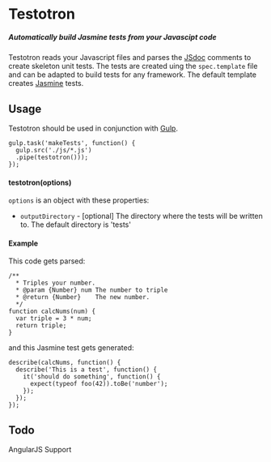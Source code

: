 Testotron 
=========

##### Automatically build Jasmine tests from your Javascipt code


Testotron reads your Javascript files and parses the [JSdoc](http://usejsdoc.org/) comments to create skeleton unit tests. The tests are created uing the `spec.template` file and can be adapted to build tests for any framework. The default template creates [Jasmine](http://jasmine.github.io/2.0/introduction.html) tests.



Usage
--------
  Testotron should be used in conjunction with [Gulp](http://http://gulpjs.com/).
    
    gulp.task('makeTests', function() {
      gulp.src('./js/*.js')
      .pipe(testotron()));
    });


#### testotron(options)
  `options` is an object with these properties:
  * `outputDirectory` - [optional] The directory where the tests will be written to. The default directory is 'tests'

#### Example

This code gets parsed:

    /**
      * Triples your number.
      * @param {Number} num The number to triple
      * @return {Number}    The new number.
      */
    function calcNums(num) {
      var triple = 3 * num;
      return triple;
    }

and this Jasmine test gets generated:
    
    describe(calcNums, function() {
      describe('This is a test', function() {
        it('should do something', function() {
          expect(typeof foo(42)).toBe('number');
        });
      });
    });
    
      
Todo
------
AngularJS Support
